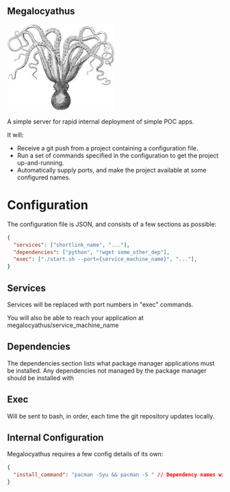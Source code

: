 Megalocyathus
-------------
![Enteroctopus Megalocyathus](mega.jpeg?raw=true)

A simple server for rapid internal deployment of simple POC apps.

It will:
* Receive a git push from a project containing a configuration file.
* Run a set of commands specified in the configuration to get the project up-and-running.
* Automatically supply ports, and make the project available at some configured names.

# Configuration

The configuration file is JSON, and consists of a few sections as possible:

```json
{
  "services": ["shortlink_name", "..."],
  "dependencies": ["python", "!wget some_other_dep"],
  "exec": ["./start.sh --port={service_machine_name}", "..."],
}
```

## Services

Services will be replaced with port numbers in "exec" commands.

You will also be able to reach your application at megalocyathus/service_machine_name

## Dependencies

The dependencies section lists what package manager applications must be installed.
Any dependencies not managed by the package manager should be installed with

## Exec

Will be sent to bash, in order, each time the git repository updates locally.


Internal Configuration
----------------------

Megalocyathus requires a few config details of its own:

```json
{
  "install_command": "pacman -Syu && pacman -S " // Dependency names will be appended to this.
}
```
